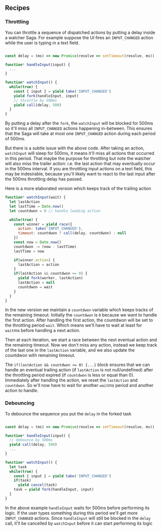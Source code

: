 ## Recipes

### Throttling

You can throttle a sequence of dispatched actions by putting a delay inside a watcher Saga.
For example suppose the UI fires an `INPUT_CHANGED` action while the user is typing in a text
field.

```javascript

const delay = (ms) => new Promise(resolve => setTimeout(resolve, ms))

function* handleInput(input) {
  ...
}

function* watchInput() {
  while(true) {
    const { input } = yield take('INPUT_CHANGED')
    yield fork(handleInput, input)
    // throttle by 500ms
    yield call(delay, 500)
  }
}
```

By putting a delay after the `fork`, the `watchInput` will be blocked for 500ms so it'll miss
all `INPUT_CHANGED` actions happening in-between. This ensures that the Saga will take at most
one `INPUT_CHANGED` action during each period of 500ms.

But there is a subtle issue with the above code. After taking an action, `watchInput` will
sleep for 500ms, it means it'll miss all actions that occurred in this period. That maybe the
purpose for throttling but note the watcher will also miss the trailer action: i.e. the last
action that may eventually occur in the 500ms interval. If you are throttling input actions on
a text field, this may be indesirable, because you'll likely want to react to the last input after
the 500ms throttling delay has passed.

Here is a more elaborated version which keeps track of the trailing action

```javascript
function* watchInput(wait) {
  let lastAction
  let lastTime = Date.now()
  let countdwon = 0 // handle leading action

  while(true) {
    const winner = yield race({
      action: take('INPUT_CHANGED'),
      timeout: countdwon ? call(delay, countdwon) : null
    })
    const now = Date.now()
    countdwon -= (now - lastTime)
    lastTime = now

    if(winner.action) {
      lastAction = action
    }
    if(lastAction && countdwon <= 0) {
      yield fork(worker, lastAction)
      lastAction = null
      countdwon = wait
    }
  }
}
```

In the new version we maintain a `countdwon` variable which keeps tracks of the remaining timeout.
Initially the `countdwon` is `0` because we want to handle the first action. After handling the
first action, the countdwon will be set to the throttling period `wait`. Which means we'll have to
wait at least for `wait`ms before handling a next action.

Then at each iteration, we start a race between the next eventual action and the remaining timeout. Now we
don't miss any action, instead we keep track of the last one in the `lastAction` variable, and we also update
the countdwon with remaining timeout.

The `if(lastAction && countdwon <= 0) {...}` block ensures that we can handle an eventual
trailing action (if `lastAction` is not null/undefined) after the throttling period expired
(if `countdwon` is less or equal than 0). Immediately after handling the action, we reset the
`lastAction` and `countdwon`. So w'll now have to wait for another `wait`ms period and another
action to handle.   



### Debouncing

To debounce the sequence you put the `delay` in the forked task

```javascript

const delay = (ms) => new Promise(resolve => setTimeout(resolve, ms))

function* handleInput(input) {
  // debounce by 500ms
  yield call(delay, 500)
  ...
}

function* watchInput() {
  let task
  while(true) {
    const { input } = yield take('INPUT_CHANGED')
    if(task)
      yield cancel(task)
    task = yield fork(handleInput, input)
  }
}
```

In the above example `handleInput` waits for 500ms before performing its logic. If the user
types something during this period we'll get more `INPUT_CHANGED` actions. Since `handleInput`
will still be blocked in the `delay` call, it'll be cancelled by `watchInput` before it can start
performing its logic
